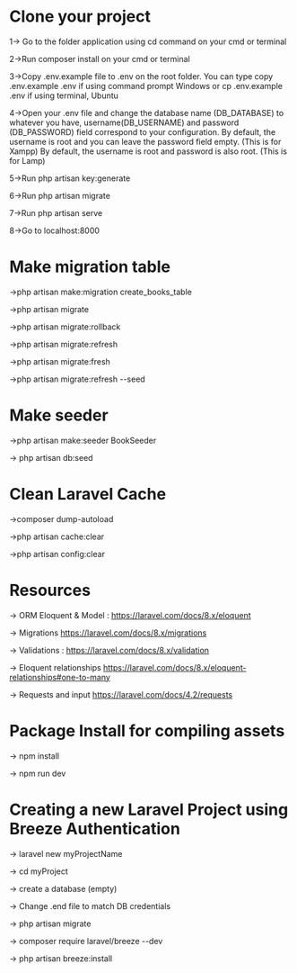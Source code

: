 # Clone your project

1-> Go to the folder application using cd command on your cmd or terminal

2->Run composer install on your cmd or terminal

3->Copy .env.example file to .env on the root folder. You can type copy .env.example .env if using command prompt Windows or cp .env.example .env if using terminal, Ubuntu

4->Open your .env file and change the database name (DB_DATABASE) to whatever you have, username(DB_USERNAME) and password (DB_PASSWORD) field correspond to your configuration.
By default, the username is root and you can leave the password field empty. (This is for Xampp)
By default, the username is root and password is also root. (This is for Lamp)

5->Run php artisan key:generate

6->Run php artisan migrate

7->Run php artisan serve

8->Go to localhost:8000

# Make migration table

<!-- This creates the table -->
->php artisan make:migration create_books_table

<!-- This migrates the table -->
->php artisan migrate

<!-- This rollbacks and deletes the created tables -->
->php artisan migrate:rollback

<!-- This updates our table -->
->php artisan migrate:refresh

<!-- Drop all tables and migrate them again-->
->php artisan migrate:fresh

<!-- Migrate and Seed at the same time -->
->php artisan migrate:refresh --seed

# Make seeder

<!-- Create the seed -->
->php artisan make:seeder BookSeeder

<!-- Launch the seed function -->
-> php artisan db:seed

# Clean Laravel Cache

->composer dump-autoload

->php artisan cache:clear

->php artisan config:clear

# Resources

-> ORM Eloquent & Model : https://laravel.com/docs/8.x/eloquent

-> Migrations https://laravel.com/docs/8.x/migrations

-> Validations : https://laravel.com/docs/8.x/validation

-> Eloquent relationships https://laravel.com/docs/8.x/eloquent-relationships#one-to-many

-> Requests and input https://laravel.com/docs/4.2/requests

# Package Install for compiling assets

-> npm install

-> npm run dev

# Creating a new Laravel Project using Breeze Authentication

-> laravel new myProjectName

-> cd myProject

-> create a database (empty)

-> Change .end file to match DB credentials

-> php artisan migrate

-> composer require laravel/breeze --dev

-> php artisan breeze:install